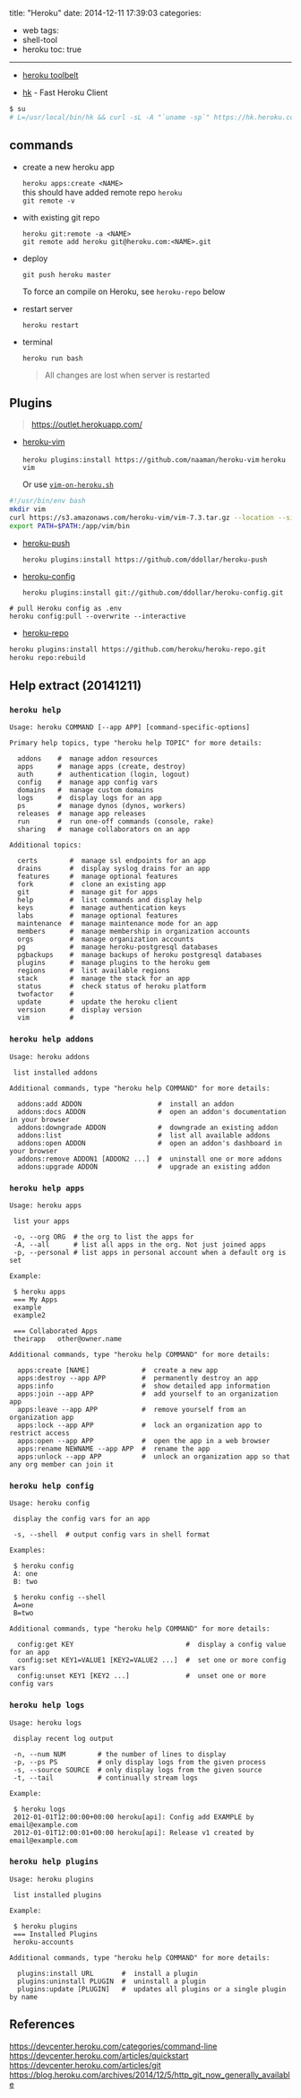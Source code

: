title: "Heroku"
date: 2014-12-11 17:39:03
categories:
- web
tags:
- shell-tool
- heroku
toc: true
---

* [heroku toolbelt](https://toolbelt.heroku.com/)

* [hk](https://github.com/heroku/hk) - Fast Heroku Client

```sh
$ su
# L=/usr/local/bin/hk && curl -sL -A "`uname -sp`" https://hk.heroku.com/hk.gz | zcat >$L && chmod +x $L
```

## commands

- create a new heroku app

  `heroku apps:create <NAME>`  
  this should have added remote repo `heroku`  
  `git remote -v`

- with existing git repo

  `heroku git:remote -a <NAME>`  
  `git remote add heroku git@heroku.com:<NAME>.git`

- deploy

  `git push heroku master`  

  To force an compile on Heroku, see `heroku-repo` below

- restart server

  `heroku restart`

- terminal

  `heroku run bash`  
  > All changes are lost when server is restarted

## Plugins

> https://outlet.herokuapp.com/

- [heroku-vim](https://github.com/naaman/heroku-vim)

  `heroku plugins:install https://github.com/naaman/heroku-vim`
  `heroku vim`

  Or use [`vim-on-heroku.sh`](https://gist.github.com/naaman/2847793)

```sh
#!/usr/bin/env bash
mkdir vim
curl https://s3.amazonaws.com/heroku-vim/vim-7.3.tar.gz --location --silent | tar xz -C vim
export PATH=$PATH:/app/vim/bin
```

- [heroku-push](https://github.com/ddollar/heroku-push)

  `heroku plugins:install https://github.com/ddollar/heroku-push`

- [heroku-config](https://github.com/ddollar/heroku-config)

  `heroku plugins:install git://github.com/ddollar/heroku-config.git`

```
# pull Heroku config as .env
heroku config:pull --overwrite --interactive
```

- [heroku-repo](https://github.com/heroku/heroku-repo)

```sh
heroku plugins:install https://github.com/heroku/heroku-repo.git
heroku repo:rebuild
```

## Help extract (20141211)

### `heroku help`

```
Usage: heroku COMMAND [--app APP] [command-specific-options]

Primary help topics, type "heroku help TOPIC" for more details:

  addons    #  manage addon resources
  apps      #  manage apps (create, destroy)
  auth      #  authentication (login, logout)
  config    #  manage app config vars
  domains   #  manage custom domains
  logs      #  display logs for an app
  ps        #  manage dynos (dynos, workers)
  releases  #  manage app releases
  run       #  run one-off commands (console, rake)
  sharing   #  manage collaborators on an app

Additional topics:

  certs        #  manage ssl endpoints for an app
  drains       #  display syslog drains for an app
  features     #  manage optional features
  fork         #  clone an existing app
  git          #  manage git for apps
  help         #  list commands and display help
  keys         #  manage authentication keys
  labs         #  manage optional features
  maintenance  #  manage maintenance mode for an app
  members      #  manage membership in organization accounts
  orgs         #  manage organization accounts
  pg           #  manage heroku-postgresql databases
  pgbackups    #  manage backups of heroku postgresql databases
  plugins      #  manage plugins to the heroku gem
  regions      #  list available regions
  stack        #  manage the stack for an app
  status       #  check status of heroku platform
  twofactor    # 
  update       #  update the heroku client
  version      #  display version
  vim          # 
```

### `heroku help addons`

```
Usage: heroku addons

 list installed addons

Additional commands, type "heroku help COMMAND" for more details:

  addons:add ADDON                   #  install an addon
  addons:docs ADDON                  #  open an addon's documentation in your browser
  addons:downgrade ADDON             #  downgrade an existing addon
  addons:list                        #  list all available addons
  addons:open ADDON                  #  open an addon's dashboard in your browser
  addons:remove ADDON1 [ADDON2 ...]  #  uninstall one or more addons
  addons:upgrade ADDON               #  upgrade an existing addon
```

### `heroku help apps`

```
Usage: heroku apps

 list your apps

 -o, --org ORG  # the org to list the apps for
 -A, --all      # list all apps in the org. Not just joined apps
 -p, --personal # list apps in personal account when a default org is set

Example:

 $ heroku apps
 === My Apps
 example
 example2

 === Collaborated Apps
 theirapp   other@owner.name

Additional commands, type "heroku help COMMAND" for more details:

  apps:create [NAME]             #  create a new app
  apps:destroy --app APP         #  permanently destroy an app
  apps:info                      #  show detailed app information
  apps:join --app APP            #  add yourself to an organization app
  apps:leave --app APP           #  remove yourself from an organization app
  apps:lock --app APP            #  lock an organization app to restrict access
  apps:open --app APP            #  open the app in a web browser
  apps:rename NEWNAME --app APP  #  rename the app
  apps:unlock --app APP          #  unlock an organization app so that any org member can join it
```

### `heroku help config`

```
Usage: heroku config

 display the config vars for an app

 -s, --shell  # output config vars in shell format

Examples:

 $ heroku config
 A: one
 B: two

 $ heroku config --shell
 A=one
 B=two

Additional commands, type "heroku help COMMAND" for more details:

  config:get KEY                            #  display a config value for an app
  config:set KEY1=VALUE1 [KEY2=VALUE2 ...]  #  set one or more config vars
  config:unset KEY1 [KEY2 ...]              #  unset one or more config vars
```

### `heroku help logs`

```
Usage: heroku logs

 display recent log output

 -n, --num NUM        # the number of lines to display
 -p, --ps PS          # only display logs from the given process
 -s, --source SOURCE  # only display logs from the given source
 -t, --tail           # continually stream logs

Example:

 $ heroku logs
 2012-01-01T12:00:00+00:00 heroku[api]: Config add EXAMPLE by email@example.com
 2012-01-01T12:00:01+00:00 heroku[api]: Release v1 created by email@example.com
```

### `heroku help plugins`

```
Usage: heroku plugins

 list installed plugins

Example:

 $ heroku plugins
 === Installed Plugins
 heroku-accounts

Additional commands, type "heroku help COMMAND" for more details:

  plugins:install URL       #  install a plugin
  plugins:uninstall PLUGIN  #  uninstall a plugin
  plugins:update [PLUGIN]   #  updates all plugins or a single plugin by name
```

## References

https://devcenter.heroku.com/categories/command-line
https://devcenter.heroku.com/articles/quickstart
https://devcenter.heroku.com/articles/git
https://blog.heroku.com/archives/2014/12/5/http_git_now_generally_available
